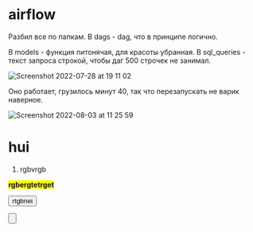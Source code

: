 # airflow

Разбил все по папкам. В dags - dag, что в принципе логично. 

В models - функция питонячая, для красоты убранная. 
В sql_queries - текст запроса строкой, чтобы даг 500 строчек не занимал. 

![Screenshot 2022-07-28 at 19 11 02](https://user-images.githubusercontent.com/108680768/182560350-2aa2ff70-5e43-43bc-8074-813fe97943cb.png)

Оно работает, грузилось минут 40, так что перезапускать не варик наверное. 

![Screenshot 2022-08-03 at 11 25 59](https://user-images.githubusercontent.com/108680768/182561183-b5cff61a-b8ab-440e-a156-87c027340b78.png)

<h1>hui</h1>
<ol>
<li>rgbvrgb</li>
</ol>

<b style='background: yellow; font: Calibri'>rgbergtetrget</b>

<button>rtgbnei</button>

<form>
<input type='button' color='yellow'>
</form>